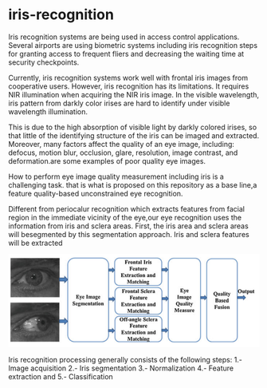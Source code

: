 # iris-recognition
Iris recognition systems are being used in access control applications. Several airports are using biometric systems including iris recognition steps for granting access to frequent fliers and decreasing the waiting time at security checkpoints.

Currently, iris recognition systems work well with frontal iris images from cooperative users. However, iris recognition has its limitations. It requires NIR illumination when acquiring the NIR iris image. In the visible wavelength, iris pattern from darkly color irises are hard to identify under visible wavelength illumination.

This is due to the high absorption of visible light by darkly colored irises, so that little of the identifying structure of the iris can be imaged and extracted.
Moreover, many factors affect the quality of an eye image, including: defocus, motion blur, occlusion, glare, resolution, image contrast, and deformation.are some examples of poor quality eye images. 

How to perform eye image quality measurement including iris is a challenging task. that is what is proposed on this repository as a base line,a feature quality-based unconstrained eye recognition.

Different from periocalur recognition which extracts features from facial region in the immediate vicinity of the eye,our eye recognition uses the information from iris and sclera areas. First, the iris area and sclera areas will besegmented by this segmentation approach. Iris and sclera features will be extracted

![Architecture](https://github.com/TheStoneMX/iris-recognition/blob/main/images/eye-recognition%20system.png)

Iris recognition processing generally consists of the following steps: 
  1.- Image acquisition
  2.- Iris segmentation 
  3.- Normalization 
  4.- Feature extraction and 
  5.- Classification
  
  
